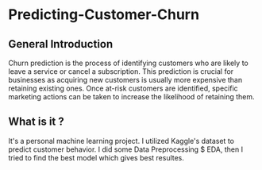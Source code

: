 # Predicting-Customer-Churn

## General Introduction
Churn prediction is the process of identifying customers who are likely to leave a service or cancel a subscription. This prediction is crucial for businesses as acquiring new customers is usually more expensive than retaining existing ones. Once at-risk customers are identified, specific marketing actions can be taken to increase the likelihood of retaining them.



## What is it ?

It's a personal machine learning project. I utilized Kaggle's dataset to predict customer behavior. I did some Data Preprocessing $ EDA, then I tried to find the best model which gives best resultes.
